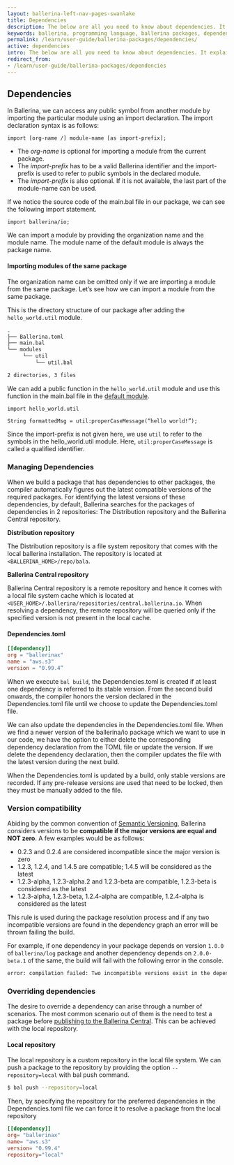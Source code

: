 ```yaml
---
layout: ballerina-left-nav-pages-swanlake
title: Dependencies
description: The below are all you need to know about dependencies. It explains imports and how they can be used in your package.
keywords: ballerina, programming language, ballerina packages, dependencies, importing modules
permalink: /learn/user-guide/ballerina-packages/dependencies/
active: dependencies
intro: The below are all you need to know about dependencies. It explains imports and how they can be used in your package.
redirect_from:
- /learn/user-guide/ballerina-packages/dependencies
---
```


## Dependencies

In Ballerina, we can access any public symbol from another module by importing the particular module using an import declaration. The import declaration syntax is as follows:

```bal
import [org-name /] module-name [as import-prefix];
```

* The _org-name_ is optional for importing a module from the current package.
* The _import-prefix_ has to be a valid Ballerina identifier and the import-prefix is used to refer to public symbols in the declared module.
* The _import-prefix_ is also optional. If it is not available, the last part of the module-name can be used.

If we notice the source code of the main.bal file in our package, we can see the following import statement.

```bal
import ballerina/io;
```

We can import a module by providing the organization name and the module name. The module name of the default module is always the package name.

#### Importing modules of the same package

The organization name can be omitted only if we are importing a module from the same package. Let’s see how we can import a module from the same package.

This is the directory structure of our package after adding the `hello_world.util` module.
```bash
.
├── Ballerina.toml
├── main.bal
└── modules
     └── util
         └── util.bal

2 directories, 3 files
```
We can add a public function in the `hello_world.util` module and use this function in the main.bal file in the [default module](/learn/user-guide/ballerina-packages/modules#default-module).

```bal
import hello_world.util

String formattedMsg = util:properCaseMessage(“hello world!”);
```

Since the import-prefix is not given here, we use `util` to refer to the symbols in the hello_world.util module. Here, `util:properCaseMessage` is called a qualified identifier.

### Managing Dependencies

When we build a package that has dependencies to other packages, the compiler automatically figures out the latest compatible versions of the required packages. 
For identifying the latest versions of these dependencies, by default, Ballerina searches for the packages of dependencies in 2 repositories: The Distribution repository and the Ballerina Central repository.

**Distribution repository**

The Distribution repository is a file system repository that comes with the local ballerina installation. The repository is located at `<BALLERINA_HOME>/repo/bala`.

**Ballerina Central repository**

Ballerina Central repository is a remote repository and hence it comes with a local file system cache which is located at `<USER_HOME>/.ballerina/repositories/central.ballerina.io`. When resolving a dependency, the remote repository will be queried only if the specified version is not present in the local cache.

#### Dependencies.toml
```toml
[[dependency]]
org = "ballerinax"
name = "aws.s3"
version = "0.99.4”
```

When we execute `bal build`, the Dependencies.toml is created if at least one dependency is referred to its stable version. From the second build onwards, the compiler honors the version declared in the Dependencies.toml file until we choose to update the Dependencies.toml file.

We can also update the dependencies in the Dependencies.toml file. When we find a newer version of the ballerina/io package which we want to use in our code, we have the option to either delete the corresponding dependency declaration from the TOML file or update the version. If we delete the dependency declaration, then the compiler updates the file with the latest version during the next build.

When the Dependencies.toml is updated by a build, only stable versions are recorded. If any pre-release versions are used that need to be locked, then they must be manually added to the file.


### Version compatibility

Abiding by the common convention of [Semantic Versioning](https://semver.org/), Ballerina considers versions to be **compatible if the major versions are equal and NOT zero**.
A few examples would be as follows:

* 0.2.3 and 0.2.4 are considered incompatible since the major version is zero
* 1.2.3, 1.2.4, and 1.4.5 are compatible; 1.4.5 will be considered as the latest
* 1.2.3-alpha, 1.2.3-alpha.2 and 1.2.3-beta are compatible, 1.2.3-beta is considered as the latest
* 1.2.3-alpha, 1.2.3-beta, 1.2.4-alpha are compatible, 1.2.4-alpha is considered as the latest

This rule is used during the package resolution process and if any two incompatible versions are found in the dependency graph an error will be thrown failing the build.

For example, if one dependency in your package depends on version `1.0.0` of `ballerina/log` package and another dependency depends on `2.0.0-beta.1` of the same, the build will fail with the following error in the console.

```bash
error: compilation failed: Two incompatible versions exist in the dependency graph: ballerina/log versions: 1.0.0, 2.0.0-beta.1
```

### Overriding dependencies

The desire to override a dependency can arise through a number of scenarios. The most common scenario out of them is the need to test a package 
before [publishing to the Ballerina Central](/learn/user-guide/ballerina-packages/sharing-a-library-package#publishing-a-library-package-to-ballerina-central). 
This can be achieved with the local repository.

#### Local repository

The local repository is a custom repository in the local file system. We can push a package to the repository by providing the option `--repository=local` with bal push command.

```bash
$ bal push --repository=local
```

Then, by specifying the repository for the preferred dependencies in the Dependencies.toml file we can force it to resolve a package from the local repository

```toml
[[dependency]]
org= "ballerinax"
name= "aws.s3"
version= "0.99.4"
repository="local"
```